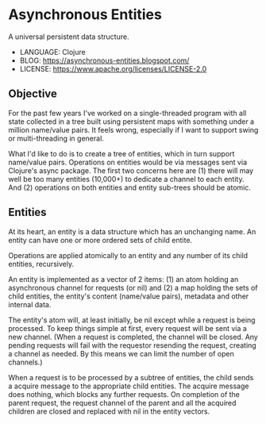 # Asynchronous Entities

A universal persistent data structure.

* LANGUAGE: Clojure
* BLOG: https://asynchronous-entities.blogspot.com/
* LICENSE: https://www.apache.org/licenses/LICENSE-2.0

## Objective

For the past few years I've worked on a single-threaded program with all state collected
in a tree built using persistent maps with something under a million name/value pairs. 
It feels wrong, especially if I want to support swing or multi-threading in general.

What I'd like to do is to create a tree of entities, which in turn support name/value pairs.
Operations on entities would be via messages sent via Clojure's async package. The first two concerns
here are (1) there will may well be too many entities (10,000+) to dedicate a channel to each 
entity. And (2) operations on both entities and entity sub-trees should be atomic.

## Entities

At its heart, an entity is a data structure which has an unchanging name. An entity can have one
or more ordered sets of child entite. 

Operations are applied atomically to an entity and any number of its child entities, recursively.

An entity is implemented as a vector of 2 items: (1) an atom holding an asynchronous channel for requests (or nil) and (2) a map holding the sets of 
child entities, the entity's content (name/value pairs), metadata and other internal data.

The entity's atom will, at least initially, be nil except while a request is being processed. To keep things simple at first, every
request will be sent via a new channel. (When a request is completed, the channel will be closed. Any pending requests will fail with the requestor resending
the request, creating a channel as needed. By this means we can limit the number of open channels.)

When a request is to be processed by a subtree of entities, the child sends a acquire message to the appropriate child entities. 
The acquire message does nothing, which blocks any further requests.
On completion of the parent request, the request channel of the parent and all the acquired children are closed and replaced with nil in the entity vectors.
